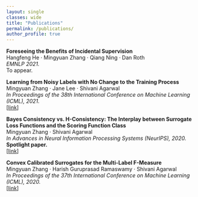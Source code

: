 ```yaml
---
layout: single
classes: wide
title: "Publications"
permalink: /publications/
author_profile: true
---
```


**Foreseeing the Benefits of Incidental Supervision**<br>
Hangfeng He · Mingyuan Zhang · Qiang Ning · Dan Roth<br>
<em>EMNLP 2021.</em><br>
To appear.<br>

**Learning from Noisy Labels with No Change to the Training Process**<br>
Mingyuan Zhang · Jane Lee · Shivani Agarwal<br>
<em>In Proceedings of the 38th International Conference on Machine Learning (ICML), 2021.</em><br>
[[link](http://proceedings.mlr.press/v139/zhang21k.html)]<br>

**Bayes Consistency vs. H-Consistency: The Interplay between Surrogate Loss Functions and the Scoring Function Class**<br>
Mingyuan Zhang · Shivani Agarwal<br>
<em>In Advances in Neural Information Processing Systems (NeurIPS), 2020.</em><br>
**Spotlight paper.**<br>
[[link](https://papers.nips.cc/paper/2020/hash/c4c28b367e14df88993ad475dedf6b77-Abstract.html)]<br>

**Convex Calibrated Surrogates for the Multi-Label F-Measure**<br>
Mingyuan Zhang · Harish Guruprasad Ramaswamy · Shivani Agarwal<br>
<em>In Proceedings of the 37th International Conference on Machine Learning (ICML), 2020.</em><br>
[[link](http://proceedings.mlr.press/v119/zhang20w.html)]<br>
